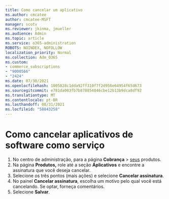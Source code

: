 ```yaml
---
title: Como cancelar um aplicativo
ms.author: cmcatee
author: cmcatee-MSFT
manager: scotv
ms.reviewer: jkinma, jmueller
ms.audience: Admin
ms.topic: article
ms.service: o365-administration
ROBOTS: NOINDEX, NOFOLLOW
localization_priority: Normal
ms.collection: Adm_O365
ms.custom:
- commerce_subscriptions
- "9000566"
- "2424"
ms.date: 07/30/2021
ms.openlocfilehash: 1005828c1dda92ff310f7f2d956e64954f65d673
ms.sourcegitcommit: e781da003fb7b878854846cbe12b13b9dca8df92
ms.translationtype: MT
ms.contentlocale: pt-BR
ms.lasthandoff: 08/31/2021
ms.locfileid: "58843258"
---
```

# <a name="how-to-cancel-software-as-a-service-apps"></a>Como cancelar aplicativos de software como serviço

1. No centro de administração, para a página **Cobrança**  >  [seus](https://go.microsoft.com/fwlink/p/?linkid=842054) produtos.
2. Na página **Produtos,** role até a seção **Aplicativos** e encontre a assinatura que você deseja cancelar. 
3. Selecione os três pontos (mais ações) e selecione **Cancelar assinatura**.
4. No painel **Cancelar assinatura**, escolha um motivo pelo qual você está cancelando. Se optar, forneça comentários.
5. Selecione **Salvar**.